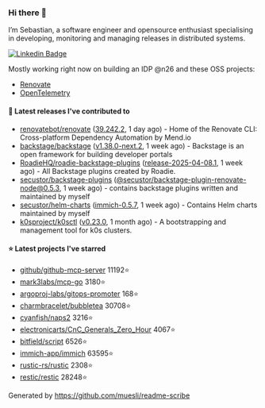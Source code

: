 ### Hi there 👋

I’m Sebastian, a software engineer and opensource enthusiast specialising in developing, monitoring and managing releases in distributed systems.    

[![Linkedin Badge](https://img.shields.io/badge/-LinkedIn-blue?style=flat&logo=Linkedin&logoColor=white&link=https://www.linkedin.com/in/sebastian-poxhofer/)](https://www.linkedin.com/in/sebastian-poxhofer/)

Mostly working right now on building an IDP @n26 and these OSS projects:
- [Renovate](https://github.com/renovatebot/renovate)
- [OpenTelemetry](https://github.com/open-telemetry)



#### 🚀 Latest releases I've contributed to

- [renovatebot/renovate](https://github.com/renovatebot/renovate) ([39.242.2](https://github.com/renovatebot/renovate/releases/tag/39.242.2), 1 day ago) - Home of the Renovate CLI: Cross-platform Dependency Automation by Mend.io
- [backstage/backstage](https://github.com/backstage/backstage) ([v1.38.0-next.2](https://github.com/backstage/backstage/releases/tag/v1.38.0-next.2), 1 week ago) - Backstage is an open framework for building developer portals
- [RoadieHQ/roadie-backstage-plugins](https://github.com/RoadieHQ/roadie-backstage-plugins) ([release-2025-04-08.1](https://github.com/RoadieHQ/roadie-backstage-plugins/releases/tag/release-2025-04-08.1), 1 week ago) - All Backstage plugins created by Roadie.
- [secustor/backstage-plugins](https://github.com/secustor/backstage-plugins) ([@secustor/backstage-plugin-renovate-node@0.5.3](https://github.com/secustor/backstage-plugins/releases/tag/%40secustor/backstage-plugin-renovate-node%400.5.3), 1 week ago) - contains backstage plugins written and maintained by myself
- [secustor/helm-charts](https://github.com/secustor/helm-charts) ([immich-0.5.7](https://github.com/secustor/helm-charts/releases/tag/immich-0.5.7), 1 week ago) - Contains Helm charts maintained by myself
- [k0sproject/k0sctl](https://github.com/k0sproject/k0sctl) ([v0.23.0](https://github.com/k0sproject/k0sctl/releases/tag/v0.23.0), 1 month ago) - A bootstrapping and management tool for k0s clusters.

#### ⭐ Latest projects I've starred

- [github/github-mcp-server](https://github.com/github/github-mcp-server) 11192⭐
- [mark3labs/mcp-go](https://github.com/mark3labs/mcp-go) 3180⭐
- [argoproj-labs/gitops-promoter](https://github.com/argoproj-labs/gitops-promoter) 168⭐
- [charmbracelet/bubbletea](https://github.com/charmbracelet/bubbletea) 30708⭐
- [cyanfish/naps2](https://github.com/cyanfish/naps2) 3216⭐
- [electronicarts/CnC_Generals_Zero_Hour](https://github.com/electronicarts/CnC_Generals_Zero_Hour) 4067⭐
- [bitfield/script](https://github.com/bitfield/script) 6526⭐
- [immich-app/immich](https://github.com/immich-app/immich) 63595⭐
- [rustic-rs/rustic](https://github.com/rustic-rs/rustic) 2308⭐
- [restic/restic](https://github.com/restic/restic) 28248⭐



Generated by https://github.com/muesli/readme-scribe
